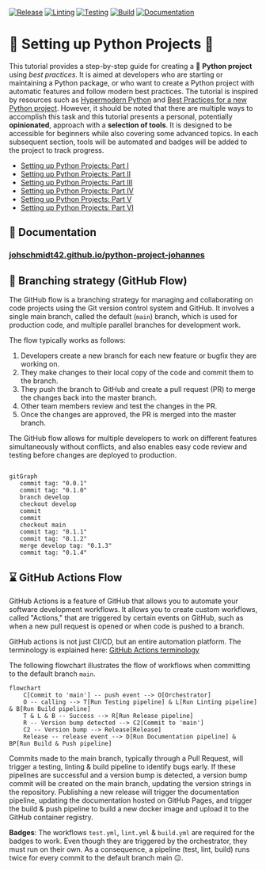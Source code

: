 [![Release](https://img.shields.io/github/v/release/johschmidt42/python-project-johannes?color=brightgreen&sort=semver)](https://github.com/johschmidt42/python-project-johannes/releases/latest)
[![Linting](https://github.com/johschmidt42/python-project-johannes/actions/workflows/lint.yml/badge.svg?branch=main)](https://github.com/johschmidt42/python-project-johannes/actions/workflows/lint.yml)
[![Testing](https://github.com/johschmidt42/python-project-johannes/actions/workflows/test.yml/badge.svg?branch=main)](https://github.com/johschmidt42/python-project-johannes/actions/workflows/test.yml)
[![Build](https://github.com/johschmidt42/python-project-johannes/actions/workflows/build.yml/badge.svg?branch=main)](https://github.com/johschmidt42/python-project-johannes/actions/workflows/build.yml)
[![Documentation](https://github.com/johschmidt42/python-project-johannes/actions/workflows/pages.yml/badge.svg?branch=main)](https://github.com/johschmidt42/python-project-johannes/actions/workflows/pages.yml)

# :beginner: Setting up Python Projects :beginner:

This tutorial provides a step-by-step guide for creating a :snake: **Python project** using _best practices_.
It is aimed at developers who are starting or maintaining a Python package, or who want to create a Python project with
automatic features and follow modern best practices.
The tutorial is inspired by resources such
as [Hypermodern Python](https://medium.com/@cjolowicz/hypermodern-python-d44485d9d769)
and [Best Practices for a new Python project](https://mitelman.engineering/blog/python-best-practice/automating-python-best-practices-for-a-new-project/).
However, it should be noted that there are multiple ways to accomplish this task and this tutorial presents a personal,
potentially **opinionated**, approach with a **selection of tools**.
It is designed to be accessible for beginners while also covering some advanced topics.
In each subsequent section, tools will be automated and badges will be added to the project to track progress.

- [Setting up Python Projects: Part I](https://johschmidt42.medium.com/setting-up-python-projects-part-i-408603868c08)
- [Setting up Python Projects: Part II](https://johschmidt42.medium.com/setting-up-python-projects-part-ii-c4bd84b709d1)
- [Setting up Python Projects: Part III](https://johschmidt42.medium.com/setting-up-python-projects-part-iii-56aafde8ae0b)
- [Setting up Python Projects: Part IV](https://johschmidt42.medium.com/setting-up-python-projects-part-iv-82059eba4ca4)
- [Setting up Python Projects: Part V](https://johschmidt42.medium.com/setting-up-python-projects-part-v-206df3c1e3d3)
- [Setting up Python Projects: Part VI](https://johschmidt42.medium.com/setting-up-python-projects-part-vi-cbdbf28eff53)

## :blue_book: Documentation

### [johschmidt42.github.io/python-project-johannes](https://johschmidt42.github.io/python-project-johannes/)

## :barber: Branching strategy (GitHub Flow)

The GitHub flow is a branching strategy for managing and collaborating on code projects using the Git version control
system and GitHub.
It involves a single main branch, called the default (`main`) branch, which is used for production code, and multiple
parallel branches for development work.

The flow typically works as follows:

1. Developers create a new branch for each new feature or bugfix they are working on.
2. They make changes to their local copy of the code and commit them to the branch.
3. They push the branch to GitHub and create a pull request (PR) to merge the changes back into the master branch.
4. Other team members review and test the changes in the PR.
5. Once the changes are approved, the PR is merged into the master branch.

The GitHub flow allows for multiple developers to work on different features simultaneously without conflicts, and also
enables easy code review and testing before changes are deployed to production.

```mermaid

gitGraph
   commit tag: "0.0.1"
   commit tag: "0.1.0"
   branch develop
   checkout develop
   commit
   commit
   checkout main
   commit tag: "0.1.1"
   commit tag: "0.1.2"
   merge develop tag: "0.1.3"
   commit tag: "0.1.4"
```

## :hourglass: GitHub Actions Flow

GitHub Actions is a feature of GitHub that allows you to automate your software development workflows.
It allows you to create custom workflows, called "Actions," that are triggered by certain events on GitHub, such as when
a new pull request is opened or when code is pushed to a branch.

GitHub actions is not just CI/CD, but an entire automation platform.
The terminology is explained
here: [GitHub Actions terminology](https://dev.to/github/whats-the-difference-between-a-github-action-and-a-workflow-2gba)

The following flowchart illustrates the flow of workflows when committing to the default branch `main`.

```mermaid
flowchart
    C[Commit to 'main'] -- push event --> O[Orchestrator]
    O -- calling --> T[Run Testing pipeline] & L[Run Linting pipeline] & B[Run Build pipeline]
    T & L & B -- Success --> R[Run Release pipeline]
    R -- Version bump detected --> C2[Commit to 'main']
    C2 -- Version bump --> Release[Release]  
    Release -- release event --> D[Run Documentation pipeline] & BP[Run Build & Push pipeline]
```

Commits made to the main branch, typically through a Pull Request, will trigger a testing, linting & build pipeline to
identify bugs early.
If these pipelines are successful and a version bump is detected, a version bump commit will be created on the main
branch, updating the version strings in the repository.
Publishing a new release will trigger the documentation pipeline, updating the documentation hosted on GitHub Pages, 
and trigger the build & push pipeline to build a new docker image and upload it to the GitHub container registry.

**Badges**:
The workflows `test.yml`, `lint.yml` & `build.yml` are required for the badges to work.
Even though they are triggered by the orchestrator, they must run on their own.
As a consequence, a pipeline (test, lint, build) runs twice for every commit to the default branch main :expressionless:.
